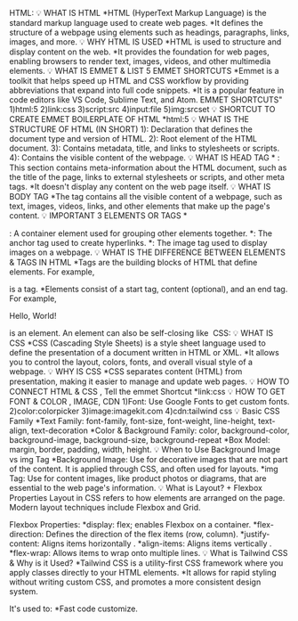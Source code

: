 HTML:
💡 WHAT IS HTML
*HTML (HyperText Markup Language) is the standard markup language used to create web pages.
*It defines the structure of a webpage using elements such as headings, paragraphs, links, images, and more.
💡 WHY HTML IS USED
*HTML is used to structure and display content on the web. 
*It provides the foundation for web pages, enabling browsers to render text, images, videos, and other multimedia elements. 
💡 WHAT IS EMMET & LIST 5 EMMET SHORTCUTS
*Emmet is a toolkit that helps speed up HTML and CSS workflow by providing abbreviations that expand into full code snippets. 
*It is a popular feature in code editors like VS Code, Sublime Text, and Atom.
EMMET SHORTCUTS"
1)html:5
2)link:css
3)script:src
4)input:file
5)img:srcset
💡 SHORTCUT TO CREATE EMMET BOILERPLATE OF HTML
*html:5
💡 WHAT IS THE STRUCTURE OF HTML (IN SHORT)
1)<!DOCTYPE html>: Declaration that defines the document type and version of HTML.
2)<html>: Root element of the HTML document.
3)<head>: Contains metadata, title, and links to stylesheets or scripts.
4)<body>: Contains the visible content of the webpage.
💡 WHAT IS HEAD TAG
*<head> : This section contains meta-information about the HTML document, such as the title of the page, links to external stylesheets or scripts, and other meta tags.
*It doesn't display any content on the web page itself.
💡 WHAT IS BODY TAG
*The <body> tag contains all the visible content of a webpage, such as text, images, videos, links, and other elements that make up the page's content. 
💡 IMPORTANT 3 ELEMENTS OR TAGS
*<div>: A container element used for grouping other elements together.
*<a>: The anchor tag used to create hyperlinks.
*<img>: The image tag used to display images on a webpage.
💡 WHAT IS THE DIFFERENCE BETWEEN ELEMENTS & TAGS IN HTML
*Tags are the building blocks of HTML that define elements. For example, <p> is a tag.
*Elements consist of a start tag, content (optional), and an end tag. For example, <p>Hello, World!</p> is an element. An element can also be self-closing like <img />
CSS:
💡 WHAT IS CSS
*CSS (Cascading Style Sheets) is a style sheet language used to define the presentation of a document written in HTML or XML. 
*It allows you to control the layout, colors, fonts, and overall visual style of a webpage.
💡 WHY IS CSS
*CSS separates content (HTML) from presentation, making it easier to manage and update web pages.
💡 HOW TO CONNECT HTML & CSS , Tell the emmet Shortcut
*link:css
💡 HOW TO GET FONT & COLOR , IMAGE, CDN
1)Font: Use Google Fonts to get custom fonts.
2)color:colorpicker
3)image:imagekit.com
4)cdn:tailwind css
💡 Basic CSS Family
*Text Family: font-family, font-size, font-weight, line-height, text-align, text-decoration
*Color & Background Family: color, background-color, background-image, background-size, background-repeat
*Box Model: margin, border, padding, width, height.
💡 When to Use Background Image vs img Tag
*Background Image: Use for decorative images that are not part of the content. It is applied through CSS, and often used for layouts.
*img Tag: Use for content images, like product photos or diagrams, that are essential to the web page's information.
💡 What is Layout? + Flexbox Properties
Layout in CSS refers to how elements are arranged on the page. Modern layout techniques include Flexbox and Grid.

Flexbox Properties:
*display: flex; enables Flexbox on a container.
*flex-direction: Defines the direction of the flex items (row, column).
*justify-content: Aligns items horizontally .
*align-items: Aligns items vertically .
*flex-wrap: Allows items to wrap onto multiple lines.
💡 What is Tailwind CSS & Why is it Used?
*Tailwind CSS is a utility-first CSS framework where you apply classes directly to your HTML elements.
*It allows for rapid styling without writing custom CSS, and promotes a more consistent design system.

It's used to:
*Fast code customize.
